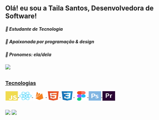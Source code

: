## Olá! eu sou a Taila Santos, Desenvolvedora de Software!
##### 📍 Estudante de Tecnologia 
##### 📍 Apaixonada por programação & design
##### 📍 Pronomes: ela/dela

<div align="flex-end">
  <a href="https://github.com/loureorganic">
  <img height="180em" src="https://github-readme-stats.vercel.app/api?username=loureorganic&show_icons=true&theme=midnight-purple&include_all_commits=true&count_private=true"/>
</div>
  
  ##
  
<div style="display: inline_block">
  <h3>Tecnologias</h3>
  <img align="center" alt="Taila-Js" height="30" width="40" src="https://raw.githubusercontent.com/devicons/devicon/master/icons/javascript/javascript-plain.svg">
  <img align="center" alt="Taila-React" height="30" width="40" src="https://raw.githubusercontent.com/devicons/devicon/master/icons/react/react-original.svg">
  <img align="center" alt="Taila-CSS" height="30" width="40" src="https://raw.githubusercontent.com/devicons/devicon/master/icons/firebase/firebase-plain.svg">
  <img align="center" alt="Taila-HTML" height="30" width="40" src="https://raw.githubusercontent.com/devicons/devicon/master/icons/html5/html5-original.svg">
  <img align="center" alt="Taila-CSS" height="30" width="40" src="https://raw.githubusercontent.com/devicons/devicon/master/icons/css3/css3-original.svg">
  <img align="center" alt="Taila-Figma" height="30" width="40" src="https://raw.githubusercontent.com/devicons/devicon/master/icons/figma/figma-original.svg">
  <img align="center" alt="Taila-Photoshop" height="30" width="40" src="https://raw.githubusercontent.com/devicons/devicon/master/icons/photoshop/photoshop-plain.svg">
  <img align="center" alt="Taila-Premiere" height="30" width="40" src="https://raw.githubusercontent.com/devicons/devicon/master/icons/premierepro/premierepro-plain.svg">
</div>
  
  ##
 
<div> 
 </a> 
  <a href ="mailto:tailasantos41@gmail.com"><img src="https://img.shields.io/badge/-Gmail-%23333?style=for-the-badge&logo=gmail&logoColor=white" target="_blank"></a>
  <a href="https://www.linkedin.com/in/devloureorganic/" target="_blank"><img src="https://img.shields.io/badge/-LinkedIn-%230077B5?style=for-the-badge&logo=linkedin&logoColor=white" target="_blank"></a> 
</div>
